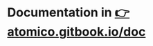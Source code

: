 # Documentation in [👉 atomico.gitbook.io/doc](https://atomico.gitbook.io/doc/atomico/atomico-magic-form)

